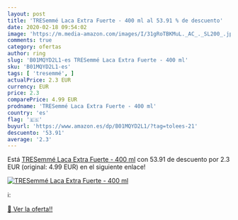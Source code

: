 ```yaml
---
layout: post
title: 'TRESemmé Laca Extra Fuerte - 400 ml al 53.91 % de descuento'
date: 2020-02-18 09:54:02
image: 'https://m.media-amazon.com/images/I/31gRoTBKMuL._AC_._SL200_.jpg'
comments: true
category: ofertas
author: ring
slug: 'B01MQYD2L1-es TRESemmé Laca Extra Fuerte - 400 ml'
sku: 'B01MQYD2L1-es'
tags: [ 'tresemmé', ]
actualPrice: 2.3 EUR
currency: EUR
price: 2.3
comparePrice: 4.99 EUR
prodname: 'TRESemmé Laca Extra Fuerte - 400 ml'
country: 'es'
flag: '🇪🇸'
buyurl: 'https://www.amazon.es/dp/B01MQYD2L1/?tag=tolees-21'
descuento: '53.91'
average: '2.3'
---
```


Está [TRESemmé Laca Extra Fuerte - 400 ml](https://www.amazon.es/dp/B01MQYD2L1/?tag=tolees-21) con 53.91 de descuento por 2.3 EUR (original: 4.99 EUR) en el siguiente enlace!

[![TRESemmé Laca Extra Fuerte - 400 ml](https://m.media-amazon.com/images/I/31gRoTBKMuL._AC_._SL200_.jpg)](https://www.amazon.es/dp/B01MQYD2L1/?tag=tolees-21)

ℹ️:


[🛒 Ver la oferta!!](https://www.amazon.es/dp/B01MQYD2L1/?tag=tolees-21)
